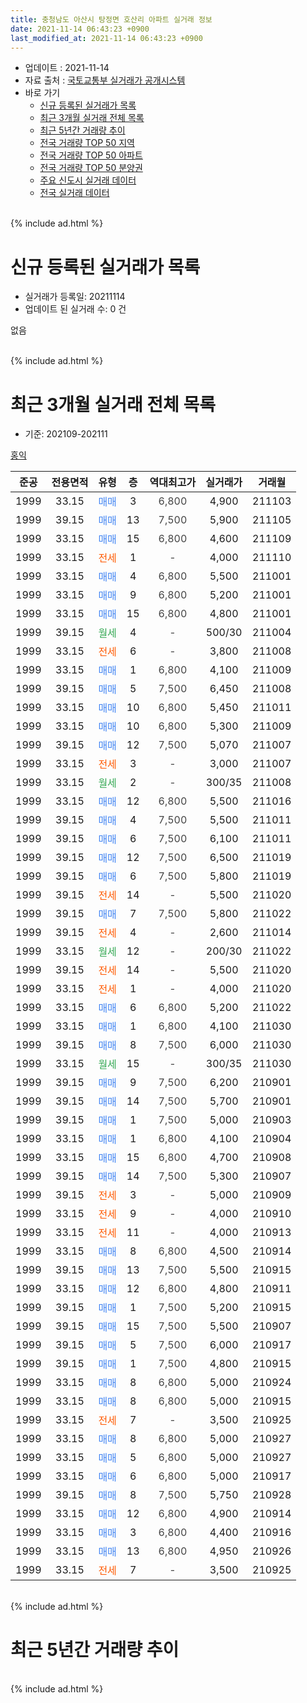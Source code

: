 ```yaml
---
title: 충청남도 아산시 탕정면 호산리 아파트 실거래 정보
date: 2021-11-14 06:43:23 +0900
last_modified_at: 2021-11-14 06:43:23 +0900
---
```


* 업데이트 : 2021-11-14
* 자료 출처 : [국토교통부 실거래가 공개시스템](http://rt.molit.go.kr)
* 바로 가기
    * [신규 등록된 실거래가 목록](#신규-등록된-실거래가-목록)
    * [최근 3개월 실거래 전체 목록](#최근-3개월-실거래-전체-목록)
    * [최근 5년간 거래량 추이](#최근-5년간-거래량-추이)
    * [전국 거래량 TOP 50 지역](https://inasie.github.io/apt-trade-info/최근-3개월-전국에서-가장-거래가-많이-발생한-지역)
    * [전국 거래량 TOP 50 아파트](https://inasie.github.io/apt-trade-info/최근-3개월-전국에서-가장-거래가-많이-발생한-아파트)
    * [전국 거래량 TOP 50 분양권](https://inasie.github.io/apt-trade-info/최근-3개월-전국에서-가장-거래가-많이-발생한-분양권)
    * [주요 신도시 실거래 데이터](https://inasie.github.io/apt-trade-info/주요-신도시)
    * [전국 실거래 데이터](https://inasie.github.io/apt-trade-info/전국)
<br>
{% include ad.html %}
<br>

# 신규 등록된 실거래가 목록
* 실거래가 등록일: 20211114
* 업데이트 된 실거래 수: 0 건

없음

<br>
{% include ad.html %}
<br>

# 최근 3개월 실거래 전체 목록
* 기준: 202109-202111


[홍익](https://search.naver.com/search.naver?query=%EC%B6%A9%EC%B2%AD%EB%82%A8%EB%8F%84+%EC%95%84%EC%82%B0%EC%8B%9C+%ED%83%95%EC%A0%95%EB%A9%B4+%ED%98%B8%EC%82%B0%EB%A6%AC+%ED%99%8D%EC%9D%B5)

|준공|전용면적|유형|층|역대최고가|실거래가|거래월|
|:---:|:---:|:---:|:---:|:---:|:---:|:---:|
|1999|33.15|<span style="color:#4285f3">매매</span>|3|<span style="color:#444444">6,800</span>|4,900|211103|
|1999|39.15|<span style="color:#4285f3">매매</span>|13|<span style="color:#444444">7,500</span>|5,900|211105|
|1999|33.15|<span style="color:#4285f3">매매</span>|15|<span style="color:#444444">6,800</span>|4,600|211109|
|1999|33.15|<span style="color:#ff5a00">전세</span>|1|<span style="color:#444444">-</span>|4,000|211110|
|1999|33.15|<span style="color:#4285f3">매매</span>|4|<span style="color:#444444">6,800</span>|5,500|211001|
|1999|33.15|<span style="color:#4285f3">매매</span>|9|<span style="color:#444444">6,800</span>|5,200|211001|
|1999|33.15|<span style="color:#4285f3">매매</span>|15|<span style="color:#444444">6,800</span>|4,800|211001|
|1999|39.15|<span style="color:#34a853">월세</span>|4|<span style="color:#444444">-</span>|500/30|211004|
|1999|33.15|<span style="color:#ff5a00">전세</span>|6|<span style="color:#444444">-</span>|3,800|211008|
|1999|33.15|<span style="color:#4285f3">매매</span>|1|<span style="color:#444444">6,800</span>|4,100|211009|
|1999|39.15|<span style="color:#4285f3">매매</span>|5|<span style="color:#444444">7,500</span>|6,450|211008|
|1999|33.15|<span style="color:#4285f3">매매</span>|10|<span style="color:#444444">6,800</span>|5,450|211011|
|1999|33.15|<span style="color:#4285f3">매매</span>|10|<span style="color:#444444">6,800</span>|5,300|211009|
|1999|39.15|<span style="color:#4285f3">매매</span>|12|<span style="color:#444444">7,500</span>|5,070|211007|
|1999|33.15|<span style="color:#ff5a00">전세</span>|3|<span style="color:#444444">-</span>|3,000|211007|
|1999|33.15|<span style="color:#34a853">월세</span>|2|<span style="color:#444444">-</span>|300/35|211008|
|1999|33.15|<span style="color:#4285f3">매매</span>|12|<span style="color:#444444">6,800</span>|5,500|211016|
|1999|39.15|<span style="color:#4285f3">매매</span>|4|<span style="color:#444444">7,500</span>|5,500|211011|
|1999|39.15|<span style="color:#4285f3">매매</span>|6|<span style="color:#444444">7,500</span>|6,100|211011|
|1999|39.15|<span style="color:#4285f3">매매</span>|12|<span style="color:#444444">7,500</span>|6,500|211019|
|1999|39.15|<span style="color:#4285f3">매매</span>|6|<span style="color:#444444">7,500</span>|5,800|211019|
|1999|39.15|<span style="color:#ff5a00">전세</span>|14|<span style="color:#444444">-</span>|5,500|211020|
|1999|39.15|<span style="color:#4285f3">매매</span>|7|<span style="color:#444444">7,500</span>|5,800|211022|
|1999|39.15|<span style="color:#ff5a00">전세</span>|4|<span style="color:#444444">-</span>|2,600|211014|
|1999|33.15|<span style="color:#34a853">월세</span>|12|<span style="color:#444444">-</span>|200/30|211022|
|1999|39.15|<span style="color:#ff5a00">전세</span>|14|<span style="color:#444444">-</span>|5,500|211020|
|1999|33.15|<span style="color:#ff5a00">전세</span>|1|<span style="color:#444444">-</span>|4,000|211020|
|1999|33.15|<span style="color:#4285f3">매매</span>|6|<span style="color:#444444">6,800</span>|5,200|211022|
|1999|33.15|<span style="color:#4285f3">매매</span>|1|<span style="color:#444444">6,800</span>|4,100|211030|
|1999|39.15|<span style="color:#4285f3">매매</span>|8|<span style="color:#444444">7,500</span>|6,000|211030|
|1999|33.15|<span style="color:#34a853">월세</span>|15|<span style="color:#444444">-</span>|300/35|211030|
|1999|39.15|<span style="color:#4285f3">매매</span>|9|<span style="color:#444444">7,500</span>|6,200|210901|
|1999|39.15|<span style="color:#4285f3">매매</span>|14|<span style="color:#444444">7,500</span>|5,700|210901|
|1999|39.15|<span style="color:#4285f3">매매</span>|1|<span style="color:#444444">7,500</span>|5,000|210903|
|1999|33.15|<span style="color:#4285f3">매매</span>|1|<span style="color:#444444">6,800</span>|4,100|210904|
|1999|33.15|<span style="color:#4285f3">매매</span>|15|<span style="color:#444444">6,800</span>|4,700|210908|
|1999|39.15|<span style="color:#4285f3">매매</span>|14|<span style="color:#444444">7,500</span>|5,300|210907|
|1999|39.15|<span style="color:#ff5a00">전세</span>|3|<span style="color:#444444">-</span>|5,000|210909|
|1999|33.15|<span style="color:#ff5a00">전세</span>|9|<span style="color:#444444">-</span>|4,000|210910|
|1999|33.15|<span style="color:#ff5a00">전세</span>|11|<span style="color:#444444">-</span>|4,000|210913|
|1999|33.15|<span style="color:#4285f3">매매</span>|8|<span style="color:#444444">6,800</span>|4,500|210914|
|1999|39.15|<span style="color:#4285f3">매매</span>|13|<span style="color:#444444">7,500</span>|5,500|210915|
|1999|33.15|<span style="color:#4285f3">매매</span>|12|<span style="color:#444444">6,800</span>|4,800|210911|
|1999|39.15|<span style="color:#4285f3">매매</span>|1|<span style="color:#444444">7,500</span>|5,200|210915|
|1999|39.15|<span style="color:#4285f3">매매</span>|15|<span style="color:#444444">7,500</span>|5,500|210907|
|1999|39.15|<span style="color:#4285f3">매매</span>|5|<span style="color:#444444">7,500</span>|6,000|210917|
|1999|39.15|<span style="color:#4285f3">매매</span>|1|<span style="color:#444444">7,500</span>|4,800|210915|
|1999|33.15|<span style="color:#4285f3">매매</span>|8|<span style="color:#444444">6,800</span>|5,000|210924|
|1999|33.15|<span style="color:#4285f3">매매</span>|8|<span style="color:#444444">6,800</span>|5,000|210915|
|1999|33.15|<span style="color:#ff5a00">전세</span>|7|<span style="color:#444444">-</span>|3,500|210925|
|1999|33.15|<span style="color:#4285f3">매매</span>|8|<span style="color:#444444">6,800</span>|5,000|210927|
|1999|33.15|<span style="color:#4285f3">매매</span>|5|<span style="color:#444444">6,800</span>|5,000|210927|
|1999|33.15|<span style="color:#4285f3">매매</span>|6|<span style="color:#444444">6,800</span>|5,000|210917|
|1999|39.15|<span style="color:#4285f3">매매</span>|8|<span style="color:#444444">7,500</span>|5,750|210928|
|1999|33.15|<span style="color:#4285f3">매매</span>|12|<span style="color:#444444">6,800</span>|4,900|210914|
|1999|33.15|<span style="color:#4285f3">매매</span>|3|<span style="color:#444444">6,800</span>|4,400|210916|
|1999|33.15|<span style="color:#4285f3">매매</span>|13|<span style="color:#444444">6,800</span>|4,950|210926|
|1999|33.15|<span style="color:#ff5a00">전세</span>|7|<span style="color:#444444">-</span>|3,500|210925|


<br>
{% include ad.html %}
<br>

# 최근 5년간 거래량 추이


<div style="width:100%;">
    <canvas id="deal_progress" height="200"></canvas>
</div>

<script>
new Chart(document.getElementById("deal_progress"), {
    type: 'line',
    data: {
        labels: ['201611','201612','201701','201702','201703','201704','201705','201706','201707','201708','201709','201710','201711','201712','201801','201802','201803','201804','201805','201806','201807','201808','201809','201810','201811','201812','201901','201902','201903','201904','201905','201906','201907','201908','201909','201910','201911','201912','202001','202002','202003','202004','202005','202006','202007','202008','202009','202010','202011','202012','202101','202102','202103','202104','202105','202106','202107','202108','202109','202110','202111'],
        datasets: [{
            label: '매매',
            pointRadius: 1,
            data: [20, 5, 15, 32, 17, 8, 22, 17, 8, 8, 14, 10, 1, 4, 6, 4, 8, 3, 0, 3, 1, 3, 4, 0, 1, 5, 7, 4, 7, 2, 1, 0, 2, 3, 3, 6, 5, 2, 8, 8, 2, 7, 4, 3, 11, 5, 4, 1, 7, 39, 19, 16, 18, 36, 36, 17, 22, 36, 22, 17, 3],
            borderColor: "rgba(255, 201, 14, 1)",
            backgroundColor: "rgba(255, 201, 14, 0.5)",
            fill: false,
            lineTension: 0
        },{
            label: '전월세',
            pointRadius: 1,
            data: [4, 4, 4, 1, 1, 3, 1, 3, 3, 3, 2, 2, 4, 5, 3, 4, 8, 4, 1, 5, 3, 3, 1, 2, 4, 1, 4, 5, 4, 5, 7, 5, 5, 1, 2, 2, 2, 3, 4, 3, 8, 1, 1, 3, 3, 1, 1, 3, 6, 6, 6, 9, 2, 14, 14, 17, 9, 9, 5, 10, 1],
            borderColor: "rgba(0, 141, 185, 1)",
            backgroundColor: "rgba(0, 141, 185, 0.5)",
            fill: false,
            lineTension: 0
        }
        ]
    },
    options: {
        responsive: true,
        title: {
            display: false
        },
        tooltips: {
            mode: 'index',
            intersect: false
        },
        hover: {
            mode: 'nearest',
            intersect: true
        },
        scales: {
            xAxes: [{
                display: true,
                scaleLabel: {
                    display: true,
                    labelString: '년/월'
                }
            }],
            yAxes: [{
                display: true,
                ticks: {
                    suggestedMin: 0,
                },
                scaleLabel: {
                    display: true,
                    labelString: '실거래 수'
                }
            }]
        }
    }
});

</script>


<br>
{% include ad.html %}
<br>

